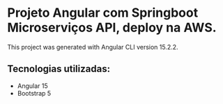 Projeto Angular com Springboot Microserviços API, deploy na AWS.
=============
This project was generated with Angular CLI version 15.2.2.

## Tecnologias utilizadas:
- Angular 15
- Bootstrap 5
